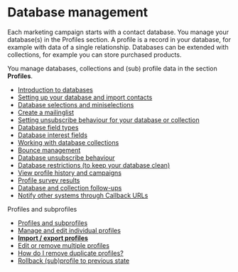 # Database management

Each marketing campaign starts with a contact database. You manage your
database(s) in the Profiles section. A profile is a record in your
database, for example with data of a single relationship. Databases can
be extended with collections, for example you can store purchased
products.

You manage databases, collections and (sub) profile data in the section
**Profiles**.

-   [Introduction to
    databases](./introduction-to-databases.md)
-   [Setting up your database and import
    contacts](./setting-up-your-database-and-import-your-contacts.md)
-   [Database selections and
    miniselections](./selections-and-miniselections.md)
-   [Create a
    mailinglist](./create-a-mailing-list.md)
-   [Setting unsubscribe behaviour for your database or
    collection](./setting-unsubscribe-behaviour-for-your-database-or-collection.md)
-   [Database field
    types](./database-and-collection-field-types.md)
-   [Database interest
    fields](./working-with-interest-fields-and-groups.md)
-   [Working with database
    collections](./working-with-database-collections.md)
-   [Bounce
    management](./automatically-process-bounces.md)
-   [Database unsubscribe
    behaviour](./setting-unsubscribe-behaviour-for-your-database-or-collection.md)
-   [Database restrictions (to keep your database
    clean)](./database-restrictions.md)
-   [View profile history and
    campaigns](./view-profile-history-and-campaigns.md)
-   [Profile survey
    results](./view-the-given-answers-in-a-survey.md)
-   [Database and collection
    follow-ups](./follow-up-actions-for-databases-and-collections.md)
-   [Notify other systems through Callback
    URLs](./callback-urls.md)

Profiles and subprofiles

-   [Profiles and
    subprofiles](./profiles-and-subprofiles.md)
-   [Manage and edit individual
    profiles](./creating-editing-or-removing-a-single-profile-or-single-subprofile.md)
-   [**Import / export
    profiles**](./import-and-export.md)
-   [Edit or remove multiple
    profiles](./edit-or-remove-all-profiles-from-a-database-or-selection-at-once.md)
-   [How do I remove duplicate
    profiles?](./how-do-i-remove-duplicate-contacts-profiles.md)
-   [Rollback (sub)profile to previous
    state](./rollback-profile-to-previous-state.md)

[](./import-and-export.md)

[](./selections-and-miniselections.md)

 
